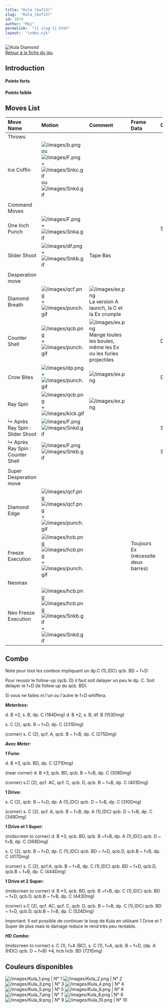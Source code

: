 ```yaml
---
title: "Kula (kof13)"
slug:  "Kula_(kof13)"
id: 1079
author: "Maj"
permalink:  "{{ slug }}.html"
layout:  "index.njk"
---
```


![Kula Diamond](/images/Kulakof13.gif "Kula Diamond")  
[Retour à la fiche du
jeu](http://basgrospoing.fr/wiki/index.php?title=The_King_of_Fighters_XIII)

## Introduction

#### Points forts

#### Points faible

## Moves List

| Move Name                        | Motion                                                                                                                                                          | Comment                                                                                             | Frame Data                          | Cancelable | Damage LOW/HIGH/EX |
|:---------------------------------|:----------------------------------------------------------------------------------------------------------------------------------------------------------------|:----------------------------------------------------------------------------------------------------|:------------------------------------|:-----------|:-------------------|
| Throws                           |                                                                                                                                                                 |                                                                                                     |                                     |            |                    |
| Ice Coffin                       | ![](/images/b.png "/images/b.png") ou ![](/images/F.png "/images/F.png") + ![](/images/Snkc.gif "/images/Snkc.gif") ou ![](/images/Snkd.gif "/images/Snkd.gif") |                                                                                                     |                                     |            | 101                |
|                                  |                                                                                                                                                                 |                                                                                                     |                                     |            |                    |
| Command Moves                    |                                                                                                                                                                 |                                                                                                     |                                     |            |                    |
| One Inch Punch                   | ![](/images/F.png "/images/F.png") + ![](/images/Snka.gif "/images/Snka.gif")                                                                                   |                                                                                                     |                                     | SP         | 70                 |
| Slider Shoot                     | ![](/images/df.png "/images/df.png") + ![](/images/Snkb.gif "/images/Snkb.gif")                                                                                 | Tape Bas                                                                                            |                                     |            | 80                 |
|                                  |                                                                                                                                                                 |                                                                                                     |                                     |            |                    |
| Desperation move                 |                                                                                                                                                                 |                                                                                                     |                                     |            |                    |
| Diamond Breath                   | ![](/images/qcf.png "/images/qcf.png") + ![](/images/punch.gif "/images/punch.gif")                                                                             | ![](/images/ex.png "/images/ex.png") La version A launch, la C et la Ex crumple                     |                                     |            | 60/70/120          |
| Counter Shell                    | ![](/images/qcb.png "/images/qcb.png") + ![](/images/punch.gif "/images/punch.gif")                                                                             | ![](/images/ex.png "/images/ex.png") Mange toutes les boules, même les Ex ou les furies projectiles |                                     | DC,HD,SC   | 45/80              |
| Crow Bites                       | ![](/images/dp.png "/images/dp.png") + ![](/images/punch.gif "/images/punch.gif")                                                                               | ![](/images/ex.png "/images/ex.png")                                                                |                                     | DC,HD,SC   | 70/70,60/100,60,40 |
| Ray Spin                         | ![](/images/qcb.png "/images/qcb.png") + ![](/images/kick.gif "/images/kick.gif")                                                                               | ![](/images/ex.png "/images/ex.png")                                                                |                                     |            | 30/30,30/60,60     |
| ↳ Après Ray Spin : Slider Shoot  | ![](/images/F.png "/images/F.png")![](/images/Snkd.gif "/images/Snkd.gif")                                                                                      |                                                                                                     |                                     | SP         | 30/90              |
| ↳ Après Ray Spin : Counter Shell | ![](/images/F.png "/images/F.png")![](/images/Snkb.gif "/images/Snkb.gif")                                                                                      |                                                                                                     |                                     | SP         | 20,30/45,30        |
|                                  |                                                                                                                                                                 |                                                                                                     |                                     |            |                    |
| Super Desperation move           |                                                                                                                                                                 |                                                                                                     |                                     |            |                    |
| Diamond Edge                     | ![](/images/qcf.png "/images/qcf.png")![](/images/qcf.png "/images/qcf.png") + ![](/images/punch.gif "/images/punch.gif")                                       |                                                                                                     |                                     |            | 210                |
| Freeze Execution                 | ![](/images/hcb.png "/images/hcb.png")![](/images/hcb.png "/images/hcb.png") + ![](/images/punch.gif "/images/punch.gif")                                       |                                                                                                     | Toujours Ex (nécessite deux barres) |            | 280                |
| Neomax                           |                                                                                                                                                                 |                                                                                                     |                                     |            |                    |
| Neo Freeze Execution             | ![](/images/hcb.png "/images/hcb.png")![](/images/hcb.png "/images/hcb.png") ![](/images/Snkb.gif "/images/Snkb.gif")+![](/images/Snkd.gif "/images/Snkd.gif")  |                                                                                                     |                                     |            | 420                |

## Combo

Note pour tout les combos impliquant un dp.C (1),(DC) qcb .BD \~ f+D:

Pour reussir le follow-up (qcb. D) il faut soit delayer un peu le dp. C.
Soit delayer le f+D (le follow up du qcb. BD).

Si vous ne faites ni l'un ou l'autre le f+D whiffera.

***Meterless:***

d\. B \*2, s. B, dp. C (184Dmg) d. B \*2, s. B, df. B (153Dmg)

s\. C (2), qcb. B \~ f+D, dp. C (231Dmg)

(corner) s. C (2), qcf. A, qcb. B \~ f+B, dp. C (275Dmg)

***Avec Meter:***

**1 Furie:**

d\. B \*3, qcb. BD, dp. C (271Dmg)

(near corner) d. B \*3, qcb. BD, qcb. B \~ f+B, dp. C (308Dmg)

(corner) s.C (2), qcf. AC, qcf. C, qcb. D, qcb. B \~ f+B, dp. C (401Dmg)

**1 Drive:**

s\. C (2), qcb. B \~ f+D, dp. A (1),(DC) qcb. D \~ f+B, dp. C (310Dmg)

(corner) s. C (2), qcf. A, qcb. B \~ f+B, dp. A (1),(DC) qcb. D \~ f+B,
dp. C (348Dmg)

**1 Drive et 1 Super:**

(midscreen to corner) d. B \*3, qcb. BD, qcb. B \~f+B, dp. A (1),(DC)
qcb. D \~ f+B, dp. C (368Dmg)

s\. C (2), qcb. B \~ f+D, dp. C (1),(DC) qcb. BD \~ f+D, qcb.D, qcb.B \~
f+B, dp. C (417Dmg)

(corner) s. C (2), qcf.A, qcb. B \~ f+B, dp. C (1),(DC) qcb. BD \~ f+D,
qcb.D, qcb.B \~ f+B, dp. C (444Dmg)

**1 Drive et 2 Super:**

(midscreen to corner) d. B \*3, qcb. BD, qcb. B \~f+B, dp. C (1),(DC)
qcb. BD \~ f+D, qcb.D, qcb.B \~ f+B, dp. C (443Dmg)

(corner) s.C (2), qcf. AC, qcf. C, qcb. D, qcb. B \~ f+B, dp. C (1),(DC)
qcb. BD \~ f+D, qcb.D, qcb.B \~ f+B, dp. C (524Dmg)

Important: Il est possible de continuer le loop de Kula en utilisant 1
Drive et 1 Super de plus mais le damage reduce le rend très peu
rentable.

***HD Combo:***

(midscreen to corner) s. C (1), f+A (BC), s. C (1), f+A, qcb. B \~ f+D,
(dp. A (HDC) qcb. D \~ f+B) \*4, hcb hcb. BD (721Dmg)

## Couleurs disponibles

![](/images/Kula_1.png "/images/Kula_1.png") \| N° 1
![](/images/Kula_2.png "/images/Kula_2.png") \| N° 2
![](/images/Kula_3.png "/images/Kula_3.png") \| N° 3
![](/images/Kula_4.png "/images/Kula_4.png") \| N° 4
![](/images/Kula_5.png "/images/Kula_5.png") \| N° 5
![](/images/Kula_6.png "/images/Kula_6.png") \| N° 6
![](/images/Kula_7.png "/images/Kula_7.png") \| N° 7
![](/images/Kula_8.png "/images/Kula_8.png") \| N° 8
![](/images/Kula_9.png "/images/Kula_9.png") \| N° 9
![](/images/Kula_10.png "/images/Kula_10.png") \| N° 10
